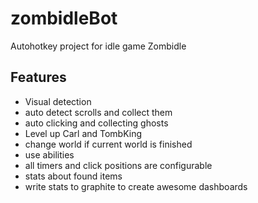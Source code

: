 # zombidleBot
Autohotkey project for idle game Zombidle

## Features
- Visual detection
- auto detect scrolls and collect them
- auto clicking and collecting ghosts
- Level up Carl and TombKing
- change world if current world is finished
- use abilities
- all timers and click positions are configurable
- stats about found items
- write stats to graphite to create awesome dashboards
